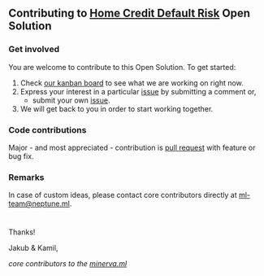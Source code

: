 ## Contributing to [Home Credit Default Risk](https://www.kaggle.com/c/home-credit-default-risk) Open Solution

### Get involved
You are welcome to contribute to this Open Solution. To get started:
1. Check [our kanban board](https://github.com/minerva-ml/open-solution-home-credit/projects/1) to see what we are working on right now.
1. Express your interest in a particular [issue](https://github.com/minerva-ml/open-solution-home-credit/issues) by submitting a comment or,
    * submit your own [issue](https://github.com/minerva-ml/open-solution-home-credit/issues).
1. We will get back to you in order to start working together.

### Code contributions
Major - and most appreciated - contribution is [pull request](https://github.com/minerva-ml/open-solution-home-credit/pulls) with feature or bug fix.

### Remarks
In case of custom ideas, please contact core contributors directly at ml-team@neptune.ml.
#

Thanks!

Jakub & Kamil,

*core contributors to the [minerva.ml](https://minerva.ml)*
